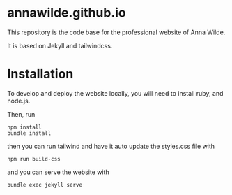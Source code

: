# annawilde.github.io

This repository is the code base for the professional website of Anna Wilde.

It is based on Jekyll and tailwindcss.

# Installation

To develop and deploy the website locally, you will need to install ruby, and node.js. 

Then, run
```
npm install
bundle install
```

then you can run tailwind and have it auto update the styles.css file with
```
npm run build-css
```

and you can serve the website with
```
bundle exec jekyll serve
```
